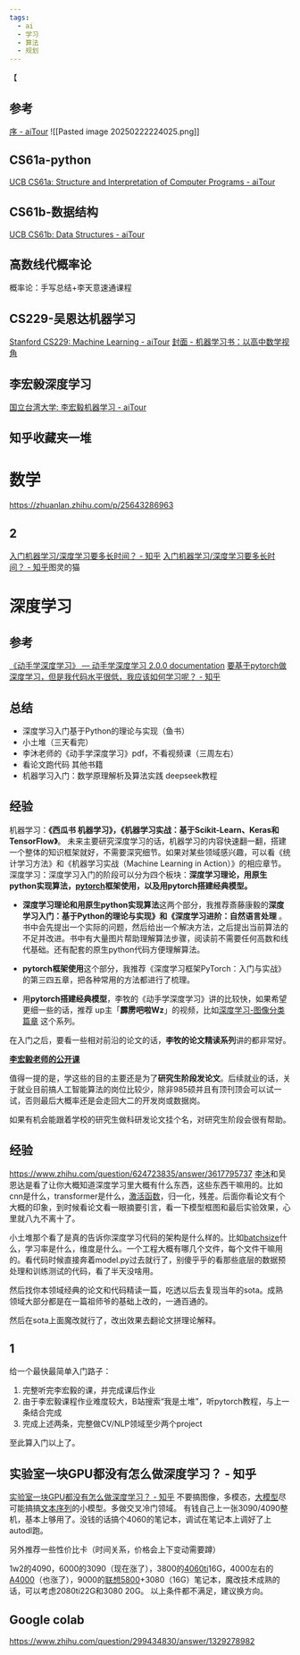 ```yaml
---
tags:
  - ai
  - 学习
  - 算法
  - 规划
---
```

【
## 参考
[序 - aiTour](https://aitour.site/)
![[Pasted image 20250222224025.png]]
## CS61a-python
[UCB CS61a: Structure and Interpretation of Computer Programs - aiTour](https://aitour.site/python/CS61a/)
## CS61b-数据结构
[UCB CS61b: Data Structures - aiTour](https://aitour.site/data-structure-and-algorithm/CS61b/?h=cs61b)
## 高数线代概率论
概率论：手写总结+李天意速通课程
## CS229-吴恩达机器学习
[Stanford CS229: Machine Learning - aiTour](https://aitour.site/machine-learning/CS229/?h=cs229)
[封面 - 机器学习书：以高中数学视角](https://mlbook.dev/)
## 李宏毅深度学习
[国立台湾大学: 李宏毅机器学习 - aiTour](https://aitour.site/deep-learning/%E6%9D%8E%E5%AE%8F%E6%AF%85%E6%9C%BA%E5%99%A8%E5%AD%A6%E4%B9%A0/)
## 知乎收藏夹一堆
# 数学
https://zhuanlan.zhihu.com/p/25643286963
## 2
[入门机器学习/深度学习要多长时间？ - 知乎](https://www.zhihu.com/question/447064746/answer/3204309014)
[入门机器学习/深度学习要多长时间？ - 知乎](https://www.zhihu.com/question/447064746/answer/3204309014)图灵的猫
# 深度学习
## 参考
[《动手学深度学习》 — 动手学深度学习 2.0.0 documentation](https://zh.d2l.ai/index.html)
[要基于pytorch做深度学习，但是我代码水平很低，我应该如何学习呢？ - 知乎](https://www.zhihu.com/question/437199981/answer/118782101117)
## 总结
- 深度学习入门基于Python的理论与实现（鱼书）
- 小土堆（三天看完）
- 李沐老师的《动手学深度学习》pdf，不看视频课（三周左右）
- 看论文跑代码
其他书籍
- 机器学习入门：数学原理解析及算法实践 deepseek教程

## 经验

机器学习：**《西瓜书 机器学习》，《机器学习实战：基于Scikit-Learn、Keras和TensorFlow》**。
未来主要研究深度学习的话，机器学习的内容快速翻一翻，搭建一个整体的知识框架就好，不需要深究细节。如果对某些领域感兴趣，可以看《统计学习方法》和《机器学习实战（Machine Learning in Action）》的相应章节。
深度学习：深度学习入门的阶段可以分为四个板块：**深度学习理论，用原生python实现算法，[pytorch](https://zhida.zhihu.com/search?content_id=631762774&content_type=Answer&match_order=1&q=pytorch&zhida_source=entity)框架使用，以及用pytorch搭建经典模型。**

- **深度学习理论和用原生python实现算法**这两个部分，我推荐斎藤康毅的**深度学习入门：基于Python的理论与实现》和《深度学习进阶：自然语言处理** 。书中会先提出一个实际的问题，然后给出一个解决方法，之后提出当前算法的不足并改进。书中有大量图片帮助理解算法步骤，阅读前不需要任何高数和线代基础。还有配套的原生python代码方便理解算法。

- **pytorch框架使用**这个部分，我推荐《深度学习框架PyTorch：入门与实战》的第三四五章，把各种常用的方法都进行了梳理。

- 用**pytorch搭建经典模型**，李牧的《动手学深度学习》讲的比较快，如果希望更细一些的话，推荐 up主「**霹雳吧啦Wz**」的视频，比如[深度学习-图像分类篇章](https://link.zhihu.com/?target=https%3A//b23.tv/ArHeiDZ) 这个系列。

在入门之后，要看一些相对前沿的论文的话，**李牧的论文精读系列**讲的都非常好。

**[李宏毅老师的公开课](https://link.zhihu.com/?target=https%3A//www.youtube.com/%40HungyiLeeNTU/videos)**

值得一提的是，学这些的目的主要还是为了**研究生阶段发论文**。后续就业的话，关于就业目前搞人工智能算法的岗位比较少，除非985硕并且有顶刊顶会可以试一试，否则最后大概率还是会走回大二的开发岗或数据岗。

如果有机会能跟着学校的研究生做科研发论文挂个名，对研究生阶段会很有帮助。

## 经验
https://www.zhihu.com/question/624723835/answer/3617795737
[李沐](https://zhida.zhihu.com/search?content_id=687851418&content_type=Answer&match_order=1&q=%E6%9D%8E%E6%B2%90&zhida_source=entity)和吴恩达是看了让你大概知道深度学习里大概有什么东西，这些东西干嘛用的。比如cnn是什么，transformer是什么，[激活函数](https://zhida.zhihu.com/search?content_id=687851418&content_type=Answer&match_order=1&q=%E6%BF%80%E6%B4%BB%E5%87%BD%E6%95%B0&zhida_source=entity)，归一化，残差。后面你看论文有个大概的印象，到时候看论文看一眼摘要引言，看一下模型框图和最后实验效果，心里就八九不离十了。

小土堆那个看了是真的告诉你深度学习代码的架构是什么样的。比如[batchsize](https://zhida.zhihu.com/search?content_id=687851418&content_type=Answer&match_order=1&q=batchsize&zhida_source=entity)什么，学习率是什么，维度是什么。一个工程大概有哪几个文件，每个文件干嘛用的。看代码时候直接奔着model.py过去就行了，别傻乎乎的看那些底层的数据预处理和训练测试的代码，看了半天没啥用。

然后找你本领域经典的论文和代码精读一篇，吃透以后去复现当年的sota。成熟领域大部分都是在一篇祖师爷的基础上改的，一通百通的。

然后在sota上面魔改就行了，改出效果去翻论文拼理论解释。

## 1
给一个最快最简单入门路子：

1. 完整听完李宏毅的课，并完成课后作业
2. 由于李宏毅课程作业难度较大，B站搜索“我是土堆”，听pytorch教程，与上一条结合完成
3. 完成上述两条，完整做CV/NLP领域至少两个project

至此算入门以上了。
## 实验室一块GPU都没有怎么做深度学习？ - 知乎
[实验室一块GPU都没有怎么做深度学习？ - 知乎](https://www.zhihu.com/question/299434830/answer/3223480399)
不要搞图像，多模态，[大模型](https://zhida.zhihu.com/search?content_id=616168492&content_type=Answer&match_order=1&q=%E5%A4%A7%E6%A8%A1%E5%9E%8B&zhida_source=entity)尽可能搞搞[文本序列](https://zhida.zhihu.com/search?content_id=616168492&content_type=Answer&match_order=1&q=%E6%96%87%E6%9C%AC%E5%BA%8F%E5%88%97&zhida_source=entity)的小模型。多做交叉冷门领域。
有钱自己上一张3090/4090整机，基本上够用了。没钱的话搞个4060的笔记本，调试在笔记本上调好了上autodl跑。

另外推荐一些性价比卡（时间关系，价格会上下变动需要蹲）

1w2的4090，6000的3090（现在涨了），3800的[4060ti](https://zhida.zhihu.com/search?content_id=616168492&content_type=Answer&match_order=1&q=4060ti&zhida_source=entity)16G，4000左右的[A4000](https://zhida.zhihu.com/search?content_id=616168492&content_type=Answer&match_order=1&q=A4000&zhida_source=entity)（也涨了），9000的[联想5800](https://zhida.zhihu.com/search?content_id=616168492&content_type=Answer&match_order=1&q=%E8%81%94%E6%83%B35800&zhida_source=entity)+3080（16G）笔记本，魔改技术成熟的话，可以考虑2080ti22G和3080 20G。
以上条件都不满足，建议换方向。

## Google colab
https://www.zhihu.com/question/299434830/answer/1329278982